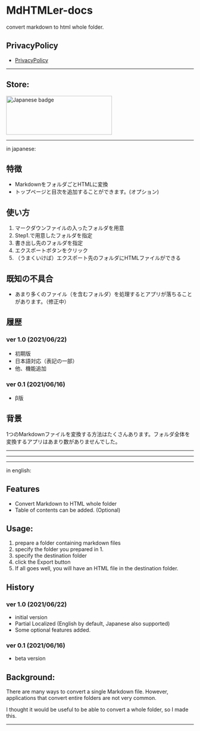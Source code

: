 # MdHTMLer-docs

convert markdown to html whole folder.


## PrivacyPolicy

- [PrivacyPolicy](./privacypolicy.md)


---

## Store:
<a href='//www.microsoft.com/store/apps/9p8pz7vw2st3?cid=storebadge&ocid=badge'><img src='https://developer.microsoft.com/store/badges/images/Japanese_-get-it-from-MS.png' alt='Japanese badge' style='width: 284px; height: 104px;'/></a>

---
in japanese: 

## 特徴
- MarkdownをフォルダごとHTMLに変換
- トップページと目次を追加することができます。(オプション)


## 使い方 
1. マークダウンファイルの入ったフォルダを用意
2. Step1.で用意したフォルダを指定
3. 書き出し先のフォルダを指定
4. エクスポートボタンをクリック
5. （うまくいけば）エクスポート先のフォルダにHTMLファイルができる

## 既知の不具合

- あまり多くのファイル（を含むフォルダ）を処理するとアプリが落ちることがあります。（修正中）


## 履歴

### ver 1.0  (2021/06/22)
- 初期版
- 日本語対応（表記の一部）
- 他、機能追加

### ver 0.1  (2021/06/16)
- β版

## 背景 

1つのMarkdownファイルを変換する方法はたくさんあります。フォルダ全体を変換するアプリはあまり数がありませんでした。

---
---
---

in english:

## Features
- Convert Markdown to HTML whole folder
- Table of contents can be added. (Optional)


## Usage: 
1. prepare a folder containing markdown files
2. specify the folder you prepared in 1.
3. specify the destination folder
4. click the Export button
5. If all goes well, you will have an HTML file in the destination folder.

## History

### ver 1.0  (2021/06/22)
- initial version
- Partial Localized (English by default, Japanese also supported)
- Some optional features added.

### ver 0.1  (2021/06/16)
- beta version


## Background: 

There are many ways to convert a single Markdown file. However, applications that convert entire folders are not very common.

I thought it would be useful to be able to convert a whole folder, so I made this.


---

